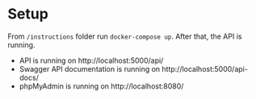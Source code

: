 # Setup

From `/instructions` folder run `docker-compose up`. After that, the API is running.

- API is running on http://localhost:5000/api/
- Swagger API documentation is running on http://localhost:5000/api-docs/
- phpMyAdmin is running on http://localhost:8080/
